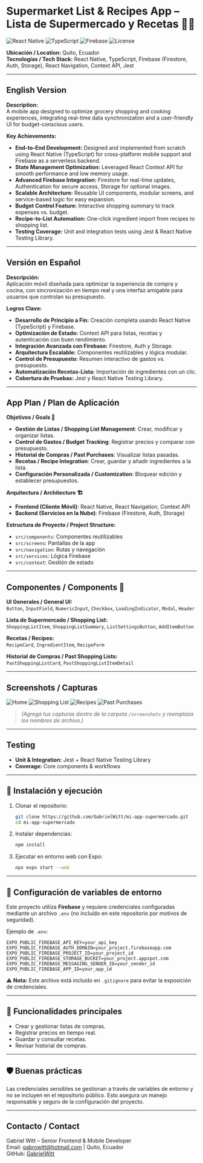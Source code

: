 # Supermarket List & Recipes App – Lista de Supermercado y Recetas 🛒🍲

![React Native](https://img.shields.io/badge/React%20Native-20232A?style=flat&logo=react)
![TypeScript](https://img.shields.io/badge/TypeScript-3178C6?style=flat&logo=typescript)
![Firebase](https://img.shields.io/badge/Firebase-FFCA28?style=flat&logo=firebase)
![License](https://img.shields.io/badge/License-MIT-green)

**Ubicación / Location:** Quito, Ecuador  
**Tecnologías / Tech Stack:** React Native, TypeScript, Firebase (Firestore, Auth, Storage), React Navigation, Context API, Jest

---

## English Version

**Description:**  
A mobile app designed to optimize grocery shopping and cooking experiences, integrating real-time data synchronization and a user-friendly UI for budget-conscious users.

**Key Achievements:**  
- **End-to-End Development:** Designed and implemented from scratch using React Native (TypeScript) for cross-platform mobile support and Firebase as a serverless backend.  
- **State Management Optimization:** Leveraged React Context API for smooth performance and low memory usage.  
- **Advanced Firebase Integration:** Firestore for real-time updates, Authentication for secure access, Storage for optional images.  
- **Scalable Architecture:** Reusable UI components, modular screens, and service-based logic for easy expansion.  
- **Budget Control Feature:** Interactive shopping summary to track expenses vs. budget.  
- **Recipe-to-List Automation:** One-click ingredient import from recipes to shopping list.  
- **Testing Coverage:** Unit and integration tests using Jest & React Native Testing Library.

---

## Versión en Español

**Descripción:**  
Aplicación móvil diseñada para optimizar la experiencia de compra y cocina, con sincronización en tiempo real y una interfaz amigable para usuarios que controlan su presupuesto.

**Logros Clave:**  
- **Desarrollo de Principio a Fin:** Creación completa usando React Native (TypeScript) y Firebase.  
- **Optimización de Estado:** Context API para listas, recetas y autenticación con buen rendimiento.  
- **Integración Avanzada con Firebase:** Firestore, Auth y Storage.  
- **Arquitectura Escalable:** Componentes reutilizables y lógica modular.  
- **Control de Presupuesto:** Resumen interactivo de gastos vs. presupuesto.  
- **Automatización Recetas-Lista:** Importación de ingredientes con un clic.  
- **Cobertura de Pruebas:** Jest y React Native Testing Library.

---

## App Plan / Plan de Aplicación

**Objetivos / Goals 🎯**  
- **Gestión de Listas / Shopping List Management**: Crear, modificar y organizar listas.  
- **Control de Gastos / Budget Tracking**: Registrar precios y comparar con presupuesto.  
- **Historial de Compras / Past Purchases**: Visualizar listas pasadas.  
- **Recetas / Recipe Integration**: Crear, guardar y añadir ingredientes a la lista.  
- **Configuración Personalizada / Customization**: Bloquear edición y establecer presupuestos.

**Arquitectura / Architecture 🏗️**  
- **Frontend (Cliente Móvil)**: React Native, React Navigation, Context API  
- **Backend (Servicios en la Nube)**: Firebase (Firestore, Auth, Storage)  

**Estructura de Proyecto / Project Structure:**  
- `src/components`: Componentes reutilizables  
- `src/screens`: Pantallas de la app  
- `src/navigation`: Rutas y navegación  
- `src/services`: Lógica Firebase  
- `src/context`: Gestión de estado  

---

## Componentes / Components 🧱

**UI Generales / General UI:**  
`Button`, `InputField`, `NumericInput`, `Checkbox`, `LoadingIndicator`, `Modal`, `Header`

**Lista de Supermercado / Shopping List:**  
`ShoppingListItem`, `ShoppingListSummary`, `ListSettingsButton`, `AddItemButton`

**Recetas / Recipes:**  
`RecipeCard`, `IngredientItem`, `RecipeForm`  

**Historial de Compras / Past Shopping Lists:**  
`PastShoppingListCard`, `PastShoppingListItemDetail`

---

## Screenshots / Capturas

![Home](./screenshots/home.png)
![Shopping List](./screenshots/shopping_list.png)
![Recipes](./screenshots/recipes.png)
![Past Purchases](./screenshots/past_purchases.png)

> *(Agrega tus capturas dentro de la carpeta `/screenshots` y reemplaza los nombres de archivo.)*

---

## Testing

- **Unit & Integration:** Jest + React Native Testing Library  
- **Coverage:** Core components & workflows  

---

## 🚀 Instalación y ejecución

1. Clonar el repositorio:
   ```bash
   git clone https://github.com/GabrielWitt/mi-app-supermercado.git
   cd mi-app-supermercado
   ```

2. Instalar dependencias:
   ```bash
   npm install
   ```

3. Ejecutar en entorno web con Expo:
   ```bash
   npx expo start --web
   ```

---

## 🔑 Configuración de variables de entorno

Este proyecto utiliza **Firebase** y requiere credenciales configuradas mediante un archivo `.env` (no incluido en este repositorio por motivos de seguridad).

Ejemplo de `.env`:

```env
EXPO_PUBLIC_FIREBASE_API_KEY=your_api_key
EXPO_PUBLIC_FIREBASE_AUTH_DOMAIN=your_project.firebaseapp.com
EXPO_PUBLIC_FIREBASE_PROJECT_ID=your_project_id
EXPO_PUBLIC_FIREBASE_STORAGE_BUCKET=your_project.appspot.com
EXPO_PUBLIC_FIREBASE_MESSAGING_SENDER_ID=your_sender_id
EXPO_PUBLIC_FIREBASE_APP_ID=your_app_id
```

⚠️ **Nota:** Este archivo está incluido en `.gitignore` para evitar la exposición de credenciales.

---

## 📌 Funcionalidades principales

- Crear y gestionar listas de compras.  
- Registrar precios en tiempo real.  
- Guardar y consultar recetas.  
- Revisar historial de compras.  

---

## 🛡️ Buenas prácticas

Las credenciales sensibles se gestionan a través de variables de entorno y no se incluyen en el repositorio público. Esto asegura un manejo responsable y seguro de la configuración del proyecto.

---

## Contacto / Contact

Gabriel Witt – Senior Frontend & Mobile Developer  
Email: gabrowitt@hotmail.com | Quito, Ecuador  
GitHub: [GabrielWitt](https://github.com/GabrielWitt)
